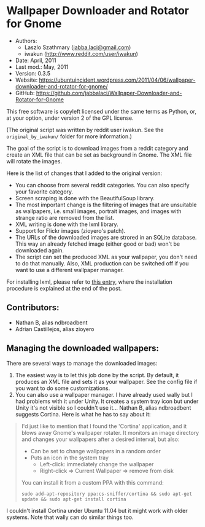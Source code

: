Wallpaper Downloader and Rotator for Gnome
==========================================

* Authors:
    - Laszlo Szathmary (<jabba.laci@gmail.com>)
    - iwakun (<http://www.reddit.com/user/iwakun>)
* Date:      April, 2011
* Last mod.: May, 2011
* Version:   0.3.5
* Website:   <https://ubuntuincident.wordpress.com/2011/04/06/wallpaper-downloader-and-rotator-for-gnome/>
* GitHub:    <https://github.com/jabbalaci/Wallpaper-Downloader-and-Rotator-for-Gnome>

This free software is copyleft licensed under the same terms as Python, or,
at your option, under version 2 of the GPL license.

(The original script was written by reddit user iwakun.
See the `original_by_iwakun/` folder for more information.)

The goal of the script is to download images from a reddit category and 
create an XML file that can be set as background in Gnome. The XML file
will rotate the images.

Here is the list of changes that I added to the original version:

* You can choose from several reddit categories. You can also 
  specify your favorite category.
* Screen scraping is done with the BeautifulSoup library.
* The most important change is the filtering of images that are
  unsuitable as wallpapers, i.e. small images, portrait images, and
  images with strange ratio are removed from the list.
* XML writing is done with the lxml library.
* Support for Flickr images (zioyero's patch).
* The URLs of the downloaded images are strored in an SQLite database.
  This way an already fetched image (either good or bad) won't be downloaded again.
* The script can set the produced XML as your wallpaper, you don't need to
  do that manually. Also, XML production can be switched off if you want to
  use a different wallpaper manager.

For installing lxml, please refer to [this entry][1], where the 
installation procedure is explained at the end of the post.

[1]: https://pythonadventures.wordpress.com/2011/04/04/write-xml-to-file/


Contributors:
-------------

* Nathan B, alias ndbroadbent
* Adrian Castillejos, alias zioyero


Managing the downloaded wallpapers:
-----------------------------------

There are several ways to manage the downloaded images:

1. The easiest way is to let this job done by the script. By default,
   it produces an XML file and sets it as your wallpaper. See the
   config file if you want to do some customizations.
2. You can also use a wallpaper manager. I have already used wally but
   I had problems with it under Unity. It creates a system tray icon 
   but under Unity it's not visible so I couldn't use it...
   Nathan B, alias ndbroadbent suggests Cortina. Here is what he has to say 
   about it:

> I'd just like to mention that I found the 'Cortina' application, and it blows away Gnome's wallpaper rotater.
> It monitors an image directory and changes your wallpapers after a desired interval, but also:
> 
> * Can be set to change wallpapers in a random order
> * Puts an icon in the system tray
>     * Left-click: immediately change the wallpaper
>     * Right-click  => Current Wallpaper => remove from disk
> 
> You can install it from a custom PPA with this command:
> 
>     sudo add-apt-repository ppa:cs-sniffer/cortina && sudo apt-get update && sudo apt-get install cortina

I couldn't install Cortina under Ubuntu 11.04 but it might work with older systems.
Note that wally can do similar things too.

